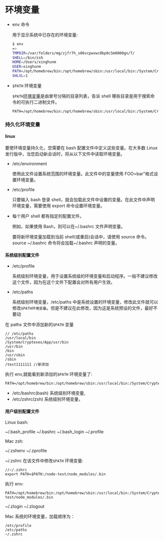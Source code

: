 # 环境变量

- env 命令

  用于显示系统中已存在的环境变量:

  ```sh
  $ env
  =>
  TMPDIR=/var/folders/mg/zjfr7h_s06vcpwvwc0bp0c5m0000gn/T/
  SHELL=/bin/zsh
  HOME=/Users/xinghunm
  USER=xinghunm
  PATH=/opt/homebrew/bin:/opt/homebrew/sbin:/usr/local/bin:/System/Cryptexes/App/usr/bin:/usr/bin:/bin:/usr/sbin:/sbin:/var/run/com.apple.security.cryptexd/codex.system/bootstrap/usr/local/bin:/var/run/com.apple.security.cryptexd/codex.system/bootstrap/usr/bin:/var/run/com.apple.security.cryptexd/codex.system/bootstrap/usr/appleinternal/bin
  SHLVL=1
  ```

- `$PATH` 环境变量

  `$PATH`[环境变量](https://www.myfreax.com/how-to-set-and-list-environment-variables-in-linux/)是由冒号分隔的目录列表，告诉 shell 哪些目录是用于搜索命令的可执行二进制文件。

  ```code
  PATH=/opt/homebrew/bin:/opt/homebrew/sbin:/usr/local/bin:/System/Cryptexes/App/usr/bin:/usr/bin:/bin:/usr/sbin:/sbin
  ```

### 持久化环境变量

#### linux

要使环境变量持久化，您需要在 bash 配置文件中定义这些变量。在大多数 Linux 发行版中，当您启动新会话时，将从以下文件中读取环境变量。

- /etc/environment

  使用此文件设置系统范围的环境变量。此文件中的变量使用 FOO=bar"格式设置环境变量。

- /etc/profile

  只要输入 bash 登录 shell，就会加载此文件中设置的变量。在此文件中声明环境变量，需要使用 export 命令设置环境变量。

- 每个用户 shell 都有指定的配置文件。

  例如，如果使用 Bash，则可以在~/.bashrc 文件声明变量。

  要将新环境变量加载到当前 shell(或重启)会话中，请使用 source 命令。source ~/.bashrc 命令将会加载~/.bashrc 声明的变量。

#### 系统级别配置文件

- /etc/profile

  系统级别环境变量，用于设置系统级的环境变量和启动程序。一般不建议修改这个文件，因为在这个文件下配置会对所有用户生效。

- /etc/paths

  系统级别环境变量，/etc/paths 中是系统设置的环境变量，修改此文件就可以修改`$PATH环境变量`。但是不建议在此修改，因为这是系统预设的文件，最好不要动

在 paths 文件中添加新的`$PATH` 变量

```code
// /etc/paths
/usr/local/bin
/System/Cryptexes/App/usr/bin
/usr/bin
/bin
/usr/sbin
/sbin
/test1111111 //新添加
```

执行 env,就能看到新添加的`$PATH` 环境变量了:

```code
PATH=/opt/homebrew/bin:/opt/homebrew/sbin:/usr/local/bin:/System/Cryptexes/App/usr/bin:/usr/bin:/bin:/usr/sbin:/sbin:/test1111111
```

- /etc/bashrc(bash)
  系统级别环境变量,
- /etc/zshrc(zsh)
  系统级别环境变量，

#### 用户级别配置文件

Linux bash:

~/.bash_profile
~/.bashrc
~/.bash_login
~/.profile

Mac zsh:

~/.zshenv
~/.zprofile

~/.zshrc
在该文件中修改`$PATH` 环境变量:

```code
//~/.zshrc
export PATH=$PATH:/node-test/node_modules/.bin
```

执行 env:

```code
PATH=/opt/homebrew/bin:/opt/homebrew/sbin:/usr/local/bin:/System/Cryptexes/App/usr/bin:/usr/bin:/node-test/node_modules/.bin
```

~/.zlogin
~/.zlogout

Mac 系统的环境变量，加载顺序为：

```code
/etc/profile
/etc/paths
~/.zshrc
```
